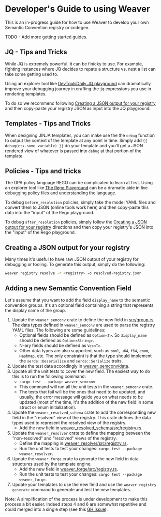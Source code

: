 # Developer's Guide to using Weaver

This is an in-progress guide for how to use Weaver to develop your own Semantic Convention registry or codegen.

TODO - Add more getting started guides.

## JQ - Tips and Tricks

While JQ is extremely powerful, it can be finicky to use.  For example, fighting instances where JQ decides to repate a structure vs. nest a list can take some getting used to.

Using an explorer tool like [DevToolsDaily JQ playground](https://www.devtoolsdaily.com/jq_playground/) can dramatically improve your debugging journey in crafting the `jq` expressions you use in rendering templates.

To do so we recommend following [Creating a JSON output for your registry](#creating-a-json-output-for-your-registry) and then copy-paste your registry JSON as input into the JQ playground.

## Templates - Tips and Tricks

When designing JINJA templates, you can make use the the `debug` function to output the context of the template at any point in time.  Simply add `{{ debug(ctx.some_variable) }}` do your template and you'll get a
JSON rendered view of whatever is passed into `debug` at that portion of the template.

## Policies - Tips and tricks

The OPA policy language REGO can be complicated to learn at first.  Using an explorer tool like [The Rego Playground](https://play.openpolicyagent.org) can be a dramatic aide in live debugging policy files and 
understanding the language.  

To debug `before_resolution` policies, simply take the model YAML files and convert them to JSON (online tools work here) and then copy-paste this data into the "input" of the Rego playground.

To debug `after_resolution` policies, simply follow the [Creating a JSON output for your registry](#creating-a-json-output-for-your-registry) directions and then copy your registry's JSON into the "input" of
the Rego playground.

## Creating a JSON output for your registry

Many times it's useful to have raw JSON output of your registry for debugging or tooling. To generate this
output, simply do the following:

```bash
weaver registry resolve -r <registry> -o resolved-registry.json
```

## Adding a new Semantic Convention Field

Let's assume that you want to add the field `display_name` to the semantic convention groups. It's an optional field
containing a string that represents the display name of the group.

1. Update the `weaver_semconv` crate to define the new field in [src/group.rs](/crates/weaver_semconv/src/group.rs). The
   data types defined in `weaver_semconv` are used to parse the registry YAML files. The following are some guidelines:
   - Optional fields should be defined as `Option<T>`. So `display_name` should be defined as `Option<String>`.
   - N-ary fields should be defined as `Vec<T>`.
   - Other data types are also supported, such as `bool`, `u64`, `f64`, `enum`, `HashMap`, etc. The only constraint is
   that the type should implement the `serde::Deserialize` and `serde::Serialize` traits.
2. Update the test data accordingly in [weaver_semconv/data](/crates/weaver_semconv/data).
3. Update all the unit tests to cover the new field. The easiest way to do this is to run the following command:
   - `cargo test --package weaver_semconv`
   - This command will run all the unit tests in the `weaver_semconv` crate.
   - The tests that fail will be the ones that need to be updated, and usually, the error message will guide you on what
   needs to be updated (most of the time, it's the addition of the new field in some struct or enum initialization).
4. Update the `weaver_resolved_schema` crate to add the corresponding new field in the "resolved" view of the registry.
This crate defines the data types used to represent the resolved view of the registry.
   - Add the new field in [weaver_resolved_schema/src/registry.rs](/crates/weaver_resolved_schema/src/registry.rs).
5. Update the `weaver_resolver` crate to define the mapping between the "non-resolved" and "resolved" views of the
registry.
   - Define the mapping in [weaver_resolver/src/registry.rs](/crates/weaver_resolver/src/registry.rs).
   - Run the unit tests to test your changes: `cargo test --package weaver_resolver`.
6. Update the `weaver_forge` crate to generate the new field in data structures used by the template engine.
   - Add the new field in [weaver_forge/src/registry.rs](/crates/weaver_forge/src/registry.rs).
   - Run the unit tests to test your changes: `cargo test --package weaver_forge`.
7. Update your templates to use the new field and use the `weaver registry generate` command to generate and test the
new templates.

Note: A simplification of the process is under development to make this process a bit easier. Indeed steps 4 and 6 are 
somewhat repetitive and could merged into a single step (see this [GH issue](https://github.com/open-telemetry/weaver/issues/208)).
